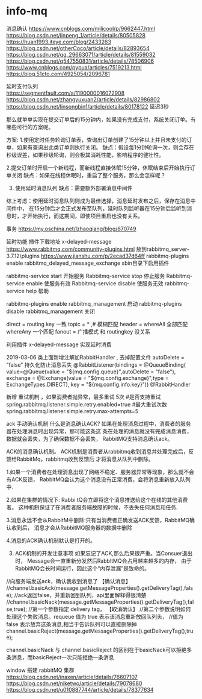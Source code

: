 # info-mq

消息确认 
https://www.cnblogs.com/milicool/p/9662447.html  
https://blog.csdn.net/linpeng_1/article/details/80505828  
https://huan1993.iteye.com/blog/2433263  
https://blog.csdn.net/otherCoco/article/details/82893654
https://blog.csdn.net/qq_29663071/article/details/81559032
https://blog.csdn.net/q547550831/article/details/78506906  
https://www.cnblogs.com/pypua/articles/7519213.html
https://blog.51cto.com/4925054/2096781  


延时支付队列   
https://segmentfault.com/a/1190000016072908  
https://blog.csdn.net/zhangyuxuan2/article/details/82986802  
https://blog.csdn.net/linsongbin1/article/details/80178122   延迟3秒 



那么就单单实现在提交订单后的15分钟内，如果没有完成支付，系统关闭订单。有哪些可行的方案呢。

方案:
1.使用定时任务轮询订单表，查询出订单创建了15分钟以上并且未支付的订单，如果有查询出此类订单则执行关闭。
	缺点：假设每1分钟轮询一次，则会存在秒级误差，如果秒级轮询，则会极其消耗性能，影响程序的健壮性。
	
2.提交订单时开启一个新线程，而新线程直接休眠15分钟，休眠结束后开始执行订单关闭
	缺点：如果在线程休眠时，重启了整个服务，那么会怎样呢？

3. 使用延时消息队列
	缺点：需要额外部署消息中间件
	
综上考虑：使用延时消息队列则成为最佳选择，消息延时发布之后，保存在消息中间件中，
在15分钟后才会正式发布至队列，延时队列监听器在15分钟后监听到消息时，才开始执行，而这期间，即使项目重启也没有关系。


事务 
https://my.oschina.net/lzhaoqiang/blog/670749


延时功能 插件下载地址 x-delayed-message
https://www.rabbitmq.com/community-plugins.html 放到rabbitmq_server-3.7.12\plugins
https://www.jianshu.com/p/2ecad37d64ff
rabbitmq-plugins enable rabbitmq_delayed_message_exchange   sbin目录下启用插件 

rabbitmq-service start 开始服务
Rabbitmq-service stop  停止服务
Rabbitmq-service enable 使服务有效
Rabbitmq-service disable 使服务无效
rabbitmq-service help 帮助


rabbitmq-plugins enable rabbitmq_management 启动
rabbitmq-plugins disable rabbitmq_management 关闭


direct = routing key 一致
topic = * ,# 模糊匹配
header = whereAll 全部匹配  whereAny 一个匹配
fanout = 广播模式 和 routingkey 没关系 


利用插件 x-delayed-message 实现延时消费

2019-03-06 
类上面新增注解加RabbitHandler ,  去掉配置文件  autoDelete = "false" 持久化防止消息丢失 
 @RabbitListener(bindings = @QueueBinding(
         value=@Queue(value = "${mq.config.queue}",autoDelete = "false"),
         exchange = @Exchange(value = "${mq.config.exchange}",type = ExchangeTypes.DIRECT),
         key = "${mq.config.info.key}"))
@RabbitHandler 

新增 重试机制 ，如果消费者抛异常，最多重试 5次 
#是否支持重试
spring.rabbitmq.listener.simple.retry.enabled=true
#最大重试次数
spring.rabbitmq.listener.simple.retry.max-attempts=5

ack 手动确认机制
什么是消息确认ACK?
如果在处理消息过程中，消费者的服务器在处理消息时出现异常，那可能这条这
条在处理的消息就没有完成消息消费，数据就会丢失，为了确保数据不会丢失，
RabbitMQ支持消息确认ack。

ACK的消息确认机制。
ACK机制是消费者从rabbitmq收到消息并处理完成后，反馈给RabbitMq，rabbitmq收到反馈后
才将消息从队列中删除。

1.如果一个消费者在处理消息出现了网络不稳定、服务器异常等现象，那么就不会有ACK反馈，
RabbitMQ会认为这个消息没有正常消费，会将消息重新放入队列中.

2.如果在集群的情况下: Rabbi tQ会立即将这个消息推送给这个在线的其他消费者。
这种机制保证了在消费者服务端故障的时候，不丢失任何消息和任务.

3.消息永远不会从RabbltM中删除:只有当消费者正确发送ACK反馈，RabbitMQ确认收到后，
消息才会从RabbitMQ服务器的数据中删除

4.消息的ACK确认机制默认是打开的。

3. ACK机制的开发注意事项
如果忘记了ACK,那么后果很严重。当Consuer退出时，
Message会一直重新分发然后RabbltMQ会占用越来越多的内存，
由于RabbitMQ会长时间运行，因此这个“内存泄漏”是致命的。



//向服务端发送ack，确认我收到消息了  【确认消息】
//channel.basicAck(message.getMessageProperties().getDeliveryTag(),false);
//ack返回false，并重新回到队列，api里面解释得很清楚
//channel.basicNack(message.getMessageProperties().getDeliveryTag(),false,true);
//第一个参数指定 delivery tag， 【取消确认】
//第二个参数说明如何处理这个失败消息。requeue 值为 true 表示该消息重新放回队列头，
//值为 false 表示放弃这条消息,相当于告诉队列可以直接删除掉
channel.basicReject(message.getMessageProperties().getDeliveryTag(),true);

channel.basicNack 与 channel.basicReject 的区别在于basicNack可以拒绝多条消息，而basicReject一次只能拒绝一条消息


window 搭建 rabbitMQ 集群
https://blog.csdn.net/inaxen/article/details/76607107   
https://blog.csdn.net/niketwo/article/details/79078680
https://blog.csdn.net/u010887744/article/details/78377634  
